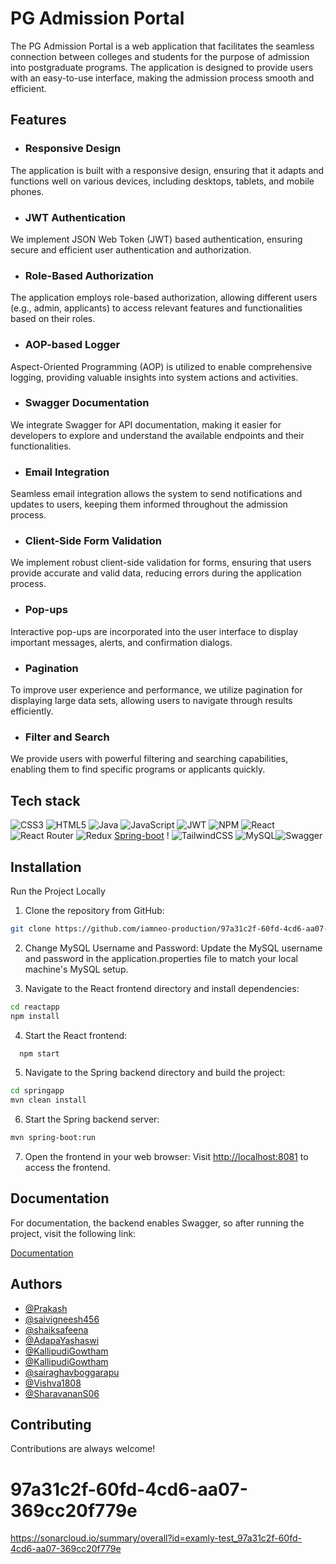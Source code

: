 # PG Admission Portal

The PG Admission Portal is a web application that facilitates the seamless connection between colleges and students for the purpose of admission into postgraduate programs. The application is designed to provide users with an easy-to-use interface, making the admission process smooth and efficient.


## Features


- ### Responsive Design

The application is built with a responsive design, ensuring that it adapts and functions well on various devices, including desktops, tablets, and mobile phones.
- ### JWT Authentication

We implement JSON Web Token (JWT) based authentication, ensuring secure and efficient user authentication and authorization.
- ### Role-Based Authorization

The application employs role-based authorization, allowing different users (e.g., admin, applicants) to access relevant features and functionalities based on their roles.
- ### AOP-based Logger

Aspect-Oriented Programming (AOP) is utilized to enable comprehensive logging, providing valuable insights into system actions and activities.
- ### Swagger Documentation

We integrate Swagger for API documentation, making it easier for developers to explore and understand the available endpoints and their functionalities.
- ### Email Integration

Seamless email integration allows the system to send notifications and updates to users, keeping them informed throughout the admission process.
- ### Client-Side Form Validation

We implement robust client-side validation for forms, ensuring that users provide accurate and valid data, reducing errors during the application process.
- ### Pop-ups

Interactive pop-ups are incorporated into the user interface to display important messages, alerts, and confirmation dialogs.
- ### Pagination

To improve user experience and performance, we utilize pagination for displaying large data sets, allowing users to navigate through results efficiently.
- ### Filter and Search

We provide users with powerful filtering and searching capabilities, enabling them to find specific programs or applicants quickly.

## Tech stack
![CSS3](https://img.shields.io/badge/css3-%231572B6.svg?style=for-the-badge&logo=css3&logoColor=white) ![HTML5](https://img.shields.io/badge/html5-%23E34F26.svg?style=for-the-badge&logo=html5&logoColor=white) ![Java](https://img.shields.io/badge/java-%23ED8B00.svg?style=for-the-badge&logo=java&logoColor=white) ![JavaScript](https://img.shields.io/badge/javascript-%23323330.svg?style=for-the-badge&logo=javascript&logoColor=%23F7DF1E)  ![JWT](https://img.shields.io/badge/JWT-black?style=for-the-badge&logo=JSON%20web%20tokens) ![NPM](https://img.shields.io/badge/NPM-%23000000.svg?style=for-the-badge&logo=npm&logoColor=white) ![React](https://img.shields.io/badge/react-%2320232a.svg?style=for-the-badge&logo=react&logoColor=%2361DAFB) ![React Router](https://img.shields.io/badge/React_Router-CA4245?style=for-the-badge&logo=react-router&logoColor=white) ![Redux](https://img.shields.io/badge/redux-%23593d88.svg?style=for-the-badge&logo=redux&logoColor=white) [Spring-boot](https://img.shields.io/badge/spring-%236DB33F.svg?style=for-the-badge&logo=spring&logoColor=white) ! ![TailwindCSS](https://img.shields.io/badge/tailwindcss-%2338B2AC.svg?style=for-the-badge&logo=tailwind-css&logoColor=white) ![MySQL](https://img.shields.io/badge/mysql-%2300f.svg?style=for-the-badge&logo=mysql&logoColor=white)![Swagger](https://img.shields.io/badge/-Swagger-%23Clojure?style=for-the-badge&logo=swagger&logoColor=white)



## Installation

Run the Project Locally
1. Clone the repository from GitHub:

```bash
git clone https://github.com/iamneo-production/97a31c2f-60fd-4cd6-aa07-369cc20f779e.git  
```
2. Change MySQL Username and Password:
Update the MySQL username and password in the application.properties file to match your local machine's MySQL setup.

3. Navigate to the React frontend directory and install dependencies:

```bash
cd reactapp
npm install
```
4. Start the React frontend:
```bash
  npm start
```
5. Navigate to the Spring backend directory and build the project:
```bash
cd springapp
mvn clean install
```
6. Start the Spring backend server:
```bash
mvn spring-boot:run
```
7. Open the frontend in your web browser:
Visit [http://localhost:8081](http://localhost:8081) to access the frontend.

    

## Documentation

For documentation, the backend enables Swagger, so after running the project, visit the following link:

[Documentation](http://localhost:8080/swagger-ui/index.html#/)

## Authors

- [@Prakash](https://www.linkedin.com/in/prakash971/)
- [@saivigneesh456](https://github.com/saivigneesh456)
- [@shaiksafeena](https://github.com/shaiksafeena)
- [@AdapaYashaswi](https://github.com/AdapaYashaswi)
- [@KallipudiGowtham](https://github.com/KallipudiGowtham)
- [@KallipudiGowtham](https://github.com/sairaghavboggarapu)
- [@sairaghavboggarapu](https://github.com/KallipudiGowtham)
- [@Vishva1808](https://github.com/Vishva1808)
- [@SharavananS06](https://github.com/SharavananS06)




## Contributing

Contributions are always welcome!

# 97a31c2f-60fd-4cd6-aa07-369cc20f779e
https://sonarcloud.io/summary/overall?id=examly-test_97a31c2f-60fd-4cd6-aa07-369cc20f779e

